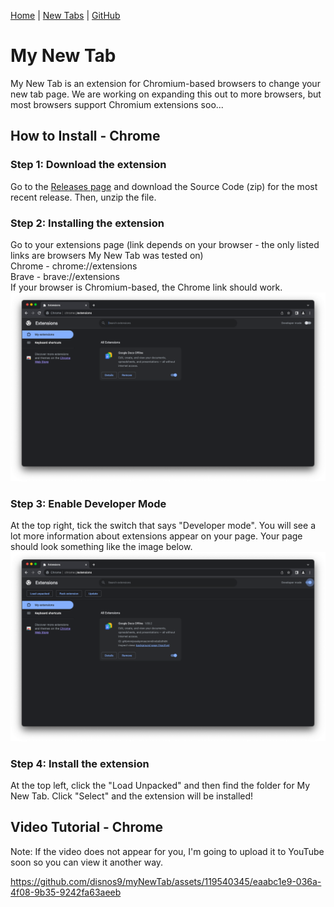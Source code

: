 [Home](https://disnos9.github.io/myNewTab/) | [New Tabs](https://disnos9.github.io/myNewTab/newtabs/) | [GitHub](https://github.com/disnos9/myNewTab)
# My New Tab
My New Tab is an extension for Chromium-based browsers to change your new tab page. We are working on expanding this out to more browsers, but most browsers support Chromium extensions soo...

## How to Install - Chrome
### Step 1: Download the extension
Go to the [Releases page](https://github.com/disnos9/myNewTab/releases/latest) and download the Source Code (zip) for the most recent release. Then, unzip the file.

### Step 2: Installing the extension
Go to your extensions page (link depends on your browser - the only listed links are browsers My New Tab was tested on)<br>
Chrome - chrome://extensions<br>
Brave - brave://extensions<br>
If your browser is Chromium-based, the Chrome link should work.<br>
![](https://github.com/disnos9/myNewTab/blob/main/images/chrome-extensions-page-ss.png?raw=true)

### Step 3: Enable Developer Mode
At the top right, tick the switch that says "Developer mode". You will see a lot more information about extensions appear on your page. Your page should look something like the image below.<br>
![](https://github.com/disnos9/myNewTab/blob/main/images/chrome-extensions-developermode-enabled-ss.png?raw=true)

### Step 4: Install the extension
At the top left, click the "Load Unpacked" and then find the folder for My New Tab. Click "Select" and the extension will be installed!

## Video Tutorial - Chrome
Note: If the video does not appear for you, I'm going to upload it to YouTube soon so you can view it another way.


https://github.com/disnos9/myNewTab/assets/119540345/eaabc1e9-036a-4f08-9b35-9242fa63aeeb

